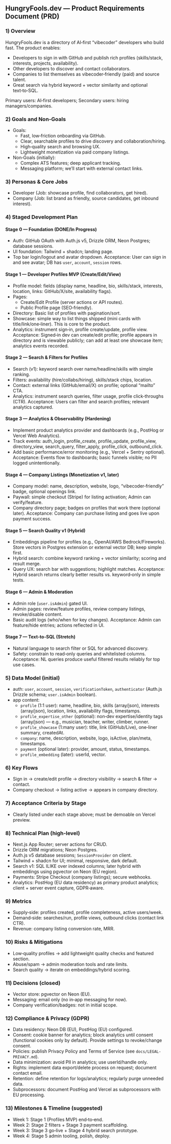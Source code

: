 ## HungryFools.dev — Product Requirements Document (PRD)

### 1) Overview
HungryFools.dev is a directory of AI‑first “vibecoder” developers who build fast. The product enables:
- Developers to sign in with GitHub and publish rich profiles (skills/stack, interests, projects, availability).
- Other developers to discover and contact collaborators.
- Companies to list themselves as vibecoder‑friendly (paid) and source talent.
- Great search via hybrid keyword + vector similarity and optional text‑to‑SQL.

Primary users: AI‑first developers; Secondary users: hiring managers/companies.

### 2) Goals and Non‑Goals
- Goals:
  - Fast, low‑friction onboarding via GitHub.
  - Clear, searchable profiles to drive discovery and collaboration/hiring.
  - High‑quality search and browsing UX.
  - Lightweight monetization via paid company listings.
- Non‑Goals (initially):
  - Complex ATS features; deep applicant tracking.
  - Messaging platform; we’ll start with external contact links.

### 3) Personas & Core Jobs
- Developer (Job: showcase profile, find collaborators, get hired).
- Company (Job: list brand as friendly, source candidates, get inbound interest).

### 4) Staged Development Plan

#### Stage 0 — Foundation (DONE/In Progress)
- Auth: GitHub OAuth with Auth.js v5, Drizzle ORM, Neon Postgres; database sessions.
- UI foundation: Tailwind + shadcn; landing page.
- Top bar login/logout and avatar dropdown.
Acceptance: User can sign in and see avatar; DB has `user`, `account`, `session` rows.

#### Stage 1 — Developer Profiles MVP (Create/Edit/View)
- Profile model: fields (display name, headline, bio, skills/stack, interests, location, links: GitHub/X/site, availability flags).
- Pages:
  - Create/Edit Profile (server actions or API routes).
  - Public Profile page (SEO‑friendly).
- Directory: Basic list of profiles with pagination/sort.
- Showcase: simple way to list things shipped (mini cards with title/link/one‑liner). This is core to the product.
- Analytics: instrument sign‑in, profile create/update, profile view.
Acceptance: Signed‑in dev can create/edit profile; profile appears in directory and is viewable publicly; can add at least one showcase item; analytics events recorded.

#### Stage 2 — Search & Filters for Profiles
- Search (v1): keyword search over name/headline/skills with simple ranking.
- Filters: availability (hire/collabs/hiring), skills/stack chips, location.
- Contact: external links (GitHub/email/X) on profile; optional “mailto” CTA.
- Analytics: instrument search queries, filter usage, profile click‑throughs (CTR).
Acceptance: Users can filter and search profiles; relevant analytics captured.

#### Stage 3 — Analytics & Observability (Hardening)
- Implement product analytics provider and dashboards (e.g., PostHog or Vercel Web Analytics).
- Track events: auth_login, profile_create, profile_update, profile_view, directory_view, search_query, filter_apply, profile_click, outbound_click.
- Add basic performance/error monitoring (e.g., Vercel + Sentry optional).
Acceptance: Events flow to dashboards; basic funnels visible; no PII logged unintentionally.

#### Stage 4 — Company Listings (Monetization v1, later)
- Company model: name, description, website, logo, “vibecoder‑friendly” badge, optional openings link.
- Paywall: simple checkout (Stripe) for listing activation; Admin can verify/feature.
- Company directory page; badges on profiles that work there (optional later).
Acceptance: Company can purchase listing and goes live upon payment success.

#### Stage 5 — Search Quality v1 (Hybrid)
- Embeddings pipeline for profiles (e.g., OpenAI/AWS Bedrock/Fireworks). Store vectors in Postgres extension or external vector DB; keep simple first.
- Hybrid search: combine keyword ranking + vector similarity; scoring and result merge.
- Query UX: search bar with suggestions; highlight matches.
Acceptance: Hybrid search returns clearly better results vs. keyword‑only in simple tests.

#### Stage 6 — Admin & Moderation
- Admin role (`user.isAdmin`) gated UI.
- Admin pages: review/feature profiles, review company listings, revoke/disable content.
- Basic audit logs (who/when for key changes).
Acceptance: Admin can feature/hide entries; actions reflected in UI.

#### Stage 7 — Text‑to‑SQL (Stretch)
- Natural language to search filter or SQL for advanced discovery.
- Safety: constrain to read‑only queries and whitelisted columns.
Acceptance: NL queries produce useful filtered results reliably for top use cases.

### 5) Data Model (initial)
- auth: `user`, `account`, `session`, `verificationToken`, `authenticator` (Auth.js Drizzle schema; `user.isAdmin` boolean).
- app content:
  - `profile` (1:1 user): name, headline, bio, skills (array/json), interests (array/json), location, links, availability flags, timestamps.
  - `profile_expertise_other` (optional): non‑dev expertise/identity tags (array/json) — e.g., musician, teacher, writer, climber, runner.
  - `profile_showcase` (1:many user): title, link (GitHub/Live), one‑liner summary, createdAt.
  - `company`: name, description, website, logo, isActive, plan/meta, timestamps.
  - `payment` (optional later): provider, amount, status, timestamps.
  - `profile_embedding` (later): userId, vector.

### 6) Key Flows
- Sign in → create/edit profile → directory visibility → search & filter → contact.
- Company checkout → listing active → appears in company directory.

### 7) Acceptance Criteria by Stage
- Clearly listed under each stage above; must be demoable on Vercel preview.

### 8) Technical Plan (high‑level)
- Next.js App Router; server actions for CRUD.
- Drizzle ORM migrations; Neon Postgres.
- Auth.js v5 database sessions; `SessionProvider` on client.
- Tailwind + shadcn for UI; minimal, responsive, dark default.
- Search v1: SQL ILIKE over indexed columns; later hybrid with embeddings using pgvector on Neon (EU region).
- Payments: Stripe Checkout (company listings); secure webhooks.
- Analytics: PostHog (EU data residency) as primary product analytics; client + server event capture, GDPR‑aware.

### 9) Metrics
- Supply‑side: profiles created, profile completeness, active users/week.
- Demand‑side: searches/run, profile views, outbound clicks (contact link CTR).
- Revenue: company listing conversion rate, MRR.

### 10) Risks & Mitigations
- Low‑quality profiles → add lightweight quality checks and featured section.
- Abuse/spam → admin moderation tools and rate limits.
- Search quality → iterate on embeddings/hybrid scoring.

### 11) Decisions (closed)
- Vector store: pgvector on Neon (EU).
- Messaging: email only (no in‑app messaging for now).
- Company verification/badges: not in initial scope.

### 12) Compliance & Privacy (GDPR)
- Data residency: Neon DB (EU), PostHog (EU) configured.
- Consent: cookie banner for analytics; block analytics until consent (functional cookies only by default). Provide settings to revoke/change consent.
- Policies: publish Privacy Policy and Terms of Service (see `docs/LEGAL-PRIVACY.md`).
- Data minimization: avoid PII in analytics; use userId/handle only.
- Rights: implement data export/delete process on request; document contact email.
- Retention: define retention for logs/analytics; regularly purge unneeded data.
- Subprocessors: document PostHog and Vercel as subprocessors with EU processing.

### 13) Milestones & Timeline (suggested)
- Week 1: Stage 1 (Profiles MVP) end‑to‑end.
- Week 2: Stage 2 filters + Stage 3 payment scaffolding.
- Week 3: Stage 3 go‑live + Stage 4 hybrid search prototype.
- Week 4: Stage 5 admin tooling, polish, deploy.


